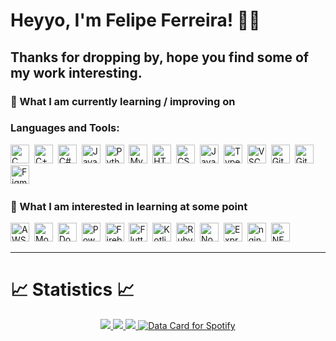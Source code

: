 # Heyyo, I'm Felipe Ferreira! 👋👋
## Thanks for dropping by, hope you find some of my work interesting.

### 📖  What I am currently learning / improving on
### Languages and Tools:
<img src="https://img.shields.io/badge/c-%2300599C.svg?style=for-the-badge&logo=c&logoColor=white" alt="C logo" title="C" height="30"/>&nbsp;
<img src="https://img.shields.io/badge/c++-%2300599C.svg?style=for-the-badge&logo=c%2B%2B&logoColor=white" alt="C++ logo" title="C++" height="30"/>&nbsp;
<img src="https://img.shields.io/badge/c%23-%23239120.svg?style=for-the-badge&logo=c-sharp&logoColor=white" alt="C# logo" title="C#" height="30"/>&nbsp;
<img src="https://img.shields.io/badge/java-%23ED8B00.svg?style=for-the-badge&logo=java&logoColor=white" alt="Java logo" title="Java" height="30"/>&nbsp;
<img src="https://img.shields.io/badge/Python-FFD43B?style=for-the-badge&logo=python&logoColor=blue" alt="Python logo" title="Python" height="30"/>&nbsp;
<img src="https://img.shields.io/badge/mysql-%2300f.svg?style=for-the-badge&logo=mysql&logoColor=white" alt="MySQL logo" title="MySQL" height="30"/>&nbsp;
<img src="https://img.shields.io/badge/html5-%23E34F26.svg?style=for-the-badge&logo=html5&logoColor=white" alt="HTML5 logo" title="HTML5" height="30"/>&nbsp;
<img src="https://img.shields.io/badge/css3-%231572B6.svg?style=for-the-badge&logo=css3&logoColor=white" alt="CSS3 logo" title="CSS3" height="30"/>&nbsp;
<img src="https://img.shields.io/badge/javascript-%23323330.svg?style=for-the-badge&logo=javascript&logoColor=%23F7DF1E" alt="JavaScript logo" title="JavaScript" height="30"/>&nbsp;
<img src="https://img.shields.io/badge/typescript-%23007ACC.svg?style=for-the-badge&logo=typescript&logoColor=white" alt="TypeScript logo" title="TypeScript" height="30"/>&nbsp;
<img src="https://img.shields.io/badge/VSCode-%23007ACC.svg?style=for-the-badge&logo=visual-studio-code&logoColor=white" alt="VSCode logo" title="VSCode" height="30"/>&nbsp;
<img src="https://img.shields.io/badge/git-%23F05033.svg?style=for-the-badge&logo=git&logoColor=white" alt="Git logo" title="Git" height="30"/>&nbsp;
<img src="https://img.shields.io/badge/github-%23121011.svg?style=for-the-badge&logo=github&logoColor=white" alt="GitHub logo" title="GitHub" height="30"/>&nbsp;
<img src="https://img.shields.io/badge/figma-%23F24E1E.svg?style=for-the-badge&logo=figma&logoColor=white" alt="Figma logo" title="Figma" height="30"/>&nbsp;

### 👾  What I am interested in learning at some point
<img src="https://img.shields.io/badge/AWS-%23FF9900.svg?style=for-the-badge&logo=amazon-aws&logoColor=white" alt="AWS logo" title="AWS" height="30"/>&nbsp;
<img src="https://img.shields.io/badge/MongoDB-%234ea94b.svg?style=for-the-badge&logo=mongodb&logoColor=white" alt="MongoDB logo" title="MongoDB" height="30"/>&nbsp;
<img src="https://img.shields.io/badge/Docker-%230db7ed.svg?style=for-the-badge&logo=docker&logoColor=white" alt="Docker logo" title="Docker" height="30"/>&nbsp;
<img src="https://img.shields.io/badge/Power%20BI-%230170FE.svg?style=for-the-badge&logo=power-bi&logoColor=white" alt="Power BI logo" title="Power BI" height="30"/>&nbsp;
<img src="https://img.shields.io/badge/Firebase-%23039BE5.svg?style=for-the-badge&logo=firebase" alt="Firebase logo" title="Firebase" height="30"/>&nbsp;
<img src="https://img.shields.io/badge/Flutter-%2302569B.svg?style=for-the-badge&logo=flutter&logoColor=white" alt="Flutter logo" title="Flutter" height="30"/>&nbsp;
<img src="https://img.shields.io/badge/Kotlin-%230095D5.svg?style=for-the-badge&logo=kotlin&logoColor=white" alt="Kotlin logo" title="Kotlin" height="30"/>&nbsp;
<img src="https://img.shields.io/badge/Ruby-%23CC342D.svg?style=for-the-badge&logo=ruby&logoColor=white" alt="Ruby logo" title="Ruby" height="30"/>&nbsp;
<img src="https://img.shields.io/badge/Node.js-%2343853D.svg?style=for-the-badge&logo=node.js&logoColor=white" alt="Node.js logo" title="Node.js" height="30"/>&nbsp;
<img src="https://img.shields.io/badge/Express.js-%23404d59.svg?style=for-the-badge" alt="Express.js logo" title="Express.js" height="30"/>&nbsp;
<img src="https://img.shields.io/badge/nginx-%23009639.svg?style=for-the-badge&logo=nginx&logoColor=white" alt="nginx logo" title="nginx" height="30"/>&nbsp;
<img src="https://img.shields.io/badge/.NET-%230095D5.svg?style=for-the-badge&logo=.net&logoColor=white" alt=".NET logo" title=".NET" height="30"/>&nbsp;

---

# 📈 Statistics 📈
<!-- ![Visitor Count](https://komarev.com/ghpvc/?username=LuisFelipeFrancisco&label=Visitors&style=for-the-badge) -->
<p align="center">
  <a href="https://github.com/LuisFelipeFrancisco">
    <img src="https://github-readme-stats.vercel.app/api?username=LuisFelipeFrancisco&show_icons=true&theme=github_dark&hide_border=true" />     <img src="https://github-readme-streak-stats.herokuapp.com/?user=LuisFelipeFrancisco&theme=github-dark-blue&hide_border=true" />

<!--    <img src="https://activity-graph.herokuapp.com/graph?username=LuisFelipeFrancisco&theme=react-dark" /> -->
<img src="https://github-readme-stats.vercel.app/api/top-langs/?username=LuisFelipeFrancisco&layout=compact&hide=c,c%2B%2B,powershell&line_height=20&title_color=FFFFFF&icon_color=FFFFFF&text_color=FFFFFF&bg_color=0D1117" />
</a>
<a href="https://www.data-card-for-spotify.com/card?user_id=trunkios">
<img src="https://www.data-card-for-spotify.com/api/card?user_id=trunkios&hide_recents=1&hide_top_artists=1&hide_title=1" alt="Data Card for Spotify">
</a>
</p>
